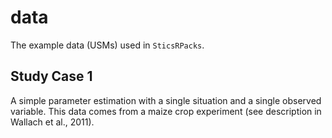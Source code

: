 # data
The example data (USMs) used in `SticsRPacks`. 

## Study Case 1

A simple parameter estimation with a single situation and a single observed variable. This data comes from a maize crop experiment (see description in Wallach et al., 2011).
